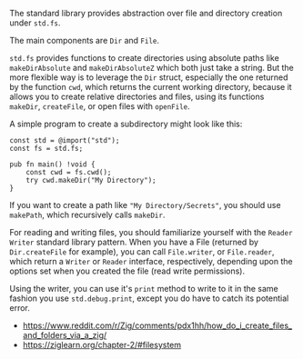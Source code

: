 The standard library provides abstraction over file and directory creation under `std.fs`.

The main components are `Dir` and `File`.

`std.fs` provides functions to create directories using absolute paths like `makeDirAbsolute` and `makeDirAbsoluteZ` which both just take a string. But the more flexible way is to leverage the `Dir` struct, especially the one returned by the function `cwd`, which returns the current working directory, because it allows you to create relative directories and files, using its functions `makeDir`, `createFile`, or open files with `openFile`.

A simple program to create a subdirectory might look like this:

```zig
const std = @import("std");
const fs = std.fs;

pub fn main() !void {
    const cwd = fs.cwd();
    try cwd.makeDir("My Directory");
}
```

If you want to create a path like `"My Directory/Secrets"`, you should use `makePath`, which recursively calls `makeDir`.

For reading and writing files, you should familiarize yourself with the `Reader` `Writer` standard library pattern. When you have a File (returned by `Dir.createFile` for example), you can call `File.writer`, or `File.reader`, which return a `Writer` or `Reader` interface, respectively, depending upon the options set when you created the file (read write permissions).

Using the writer, you can use it's `print` method to write to it in the same fashion you use `std.debug.print`, except you do have to catch its potential error.

- https://www.reddit.com/r/Zig/comments/pdx1hh/how_do_i_create_files_and_folders_via_a_zig/
- https://ziglearn.org/chapter-2/#filesystem
